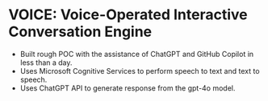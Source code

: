 # VOICE: Voice-Operated Interactive Conversation Engine
* Built rough POC with the assistance of ChatGPT and GitHub Copilot in less than a day.
* Uses Microsoft Cognitive Services to perform speech to text and text to speech.
* Uses ChatGPT API to generate response from the gpt-4o model.
